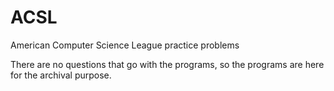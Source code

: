 # ACSL
American Computer Science League practice problems

There are no questions that go with the programs, so the programs are here for the archival purpose.



